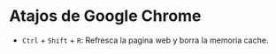 # Atajos de Google Chrome

- `Ctrl` + `Shift` + `R`: Refresca la pagina web y borra la memoria cache.
